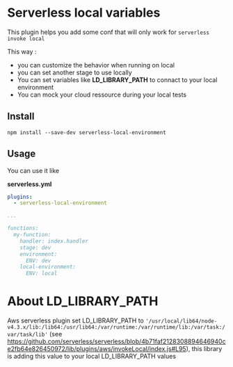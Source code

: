 # Serverless local variables


This plugin helps you add some conf that will only work for `serverless invoke local`

This way : 
* you can customize the behavior when running on local
* you can set another stage to use locally
* You can set variables like **LD_LIBRARY_PATH** to connact to your local environment
* You can mock your cloud ressource during your local tests


## Install

```
npm install --save-dev serverless-local-environment
```

## Usage


You can use it like 

**serverless.yml**
```yml
plugins:
  - serverless-local-environment

...

functions:
  my-function:
    handler: index.handler
    stage: dev
    environment:
      ENV: dev
    local-environment:
      ENV: local
```


# About LD_LIBRARY_PATH

Aws serverless plugin set LD_LIBRARY_PATH to `'/usr/local/lib64/node-v4.3.x/lib:/lib64:/usr/lib64:/var/runtime:/var/runtime/lib:/var/task:/var/task/lib'` (see https://github.com/serverless/serverless/blob/4b71faf2128308894646940ce2fb64e826450972/lib/plugins/aws/invokeLocal/index.js#L95), this library is adding this value to your local LD_LIBRARY_PATH values
